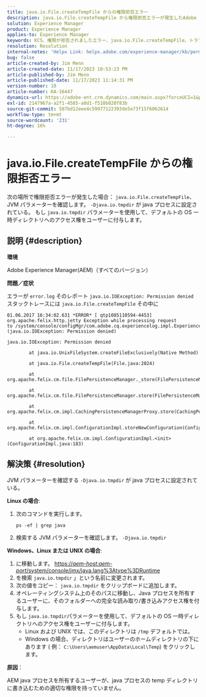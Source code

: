 ```yaml
---
title: java.io.File.createTempFile からの権限拒否エラー
description: java.io.File.createTempFile から権限拒否エラーが発生したAdobe Experience Managerの問題を解決する方法を説明します。
solution: Experience Manager
product: Experience Manager
applies-to: Experience Manager
keywords: KCS、権限が拒否されましたエラー、java.io.File.createTempFile、トラブルシューティング、Adobe Experience Manager、AEM
resolution: Resolution
internal-notes: 'Helpx Link: helpx.adobe.com/experience-manager/kb/permission_denied_error_from_java_io_file.html'
bug: false
article-created-by: Jim Menn
article-created-date: 11/17/2023 10:53:23 PM
article-published-by: Jim Menn
article-published-date: 11/17/2023 11:14:31 PM
version-number: 10
article-number: KA-16447
dynamics-url: https://adobe-ent.crm.dynamics.com/main.aspx?forceUCI=1&pagetype=entityrecord&etn=knowledgearticle&id=d26c9815-9c85-ee11-8179-6045bd006268
exl-id: 2147967a-a2f1-4585-a8d1-f510b020f83b
source-git-commit: 587bd12eee4c59977122393de5e73f15f6062614
workflow-type: tm+mt
source-wordcount: '231'
ht-degree: 16%

---
```


# java.io.File.createTempFile からの権限拒否エラー


次の場所で権限拒否エラーが発生した場合： `java.io.File.createTempFile`、JVM パラメーターを確認します。 `-Djava.io.tmpdir` が java プロセスに設定されている。 もし `java.io.tmpdir` パラメーターを使用して、デフォルトの OS 一時ディレクトリへのアクセス権をユーザーに付与します。

## 説明 {#description}


<b>環境</b>

Adobe Experience Manager(AEM)（すべてのバージョン）

<b>問題／症状</b>

エラーが `error.log` そのレポート `java.io.IOException: Permission denied` スタックトレースには `java.io.File.createTempFile` その中に




```
01.06.2017 16:34:02.631 *ERROR* [ qtp1085110594-4453]  org.apache.felix.http.jetty Exception while processing request to /system/console/configMgr/com.adobe.cq.experiencelog.impl.ExperienceLogConfigServlet (java.io.IOException: Permission denied)

java.io.IOException: Permission denied

        at java.io.UnixFileSystem.createFileExclusively(Native Method)

        at java.io.File.createTempFile(File.java:2024)

        at org.apache.felix.cm.file.FilePersistenceManager._store(FilePersistenceManager.java:699)

        at org.apache.felix.cm.file.FilePersistenceManager.store(FilePersistenceManager.java:660)

        at org.apache.felix.cm.impl.CachingPersistenceManagerProxy.store(CachingPersistenceManagerProxy.java:242)

        at org.apache.felix.cm.impl.ConfigurationImpl.storeNewConfiguration(ConfigurationImpl.java:462)

        at org.apache.felix.cm.impl.ConfigurationImpl.<init>(ConfigurationImpl.java:183)
```







## 解決策 {#resolution}


JVM パラメーターを確認する `-Djava.io.tmpdir` が java プロセスに設定されている。

<b>Linux の場合</b>:

1. 次のコマンドを実行します。




   ```
   ps -ef | grep java
   ```


2. 検索する JVM パラメーターを確認します。 `-Djava.io.tmpdir`


<b>Windows、Linux または UNIX の場合</b>:

1. に移動します。 [https://*aem-host:aem-port*/system/console/jmx/java.lang%3Atype%3DRuntime](https://aem-host:aem-port/system/console/jmx/java.lang%3Atype%3DRuntime)
2. を検索 `java.io.tmpdir` 」という名前に変更されます。
3. 次の値をコピー： `java.io.tmpdir` をクリップボードに追加します。
4. オペレーティングシステム上のそのパスに移動し、Java プロセスを所有するユーザーに、そのフォルダーへの完全な読み取り/書き込みアクセス権を付与します。
5. もし `java.io.tmpdir`パラメーターを使用して、デフォルトの OS 一時ディレクトリへのアクセス権をユーザーに付与します。
   - Linux および UNIX では、このディレクトリは `/tmp` デフォルトでは。
   - Windows の場合、ディレクトリはユーザーのホームディレクトリの下にあります ( 例： `C:\Users\aemuser\AppData\Local\Temp`) をクリックします。


<b>原因</b>：

AEM java プロセスを所有するユーザーが、java プロセスの temp ディレクトリに書き込むための適切な権限を持っていません。
